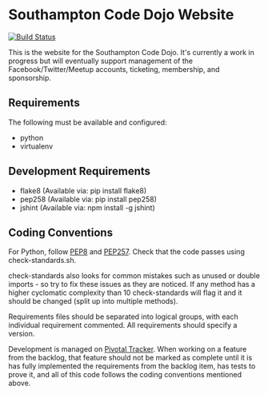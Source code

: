 Southampton Code Dojo Website
=========

[![Build Status](https://travis-ci.org/southampton-code-dojo/website.svg?branch=master)](https://travis-ci.org/southampton-code-dojo/website)

This is the website for the Southampton Code Dojo. It's currently a work
in progress but will eventually support management of the 
Facebook/Twitter/Meetup accounts, ticketing, membership, and sponsorship.

Requirements
-------
The following must be available and configured:
* python
* virtualenv

Development Requirements
--------
* flake8 (Available via: pip install flake8)
* pep258 (Available via: pip install pep258)
* jshint (Available via: npm install -g jshint)

Coding Conventions
-------
For Python, follow [PEP8](http://www.python.org/dev/peps/pep-0008/) and
[PEP257](http://www.python.org/dev/peps/pep-0257/). Check that the code
passes using check-standards.sh.

check-standards also looks for common mistakes such as unused or double
imports - so try to fix these issues as they are noticed. If any method has a
higher cyclomatic complexity than 10 check-standards will flag it and it
should be changed (split up into multiple methods).

Requirements files should be separated into logical groups, with each
individual requirement commented. All requirements should specify a version.


Development is managed on [Pivotal Tracker](https://www.pivotaltracker.com/n/projects/1215654).
When working on a feature from the backlog, that feature should not be marked
as complete until it is has fully implemented the requirements from the
backlog item, has tests to prove it, and all of this code follows the coding
conventions mentioned above.